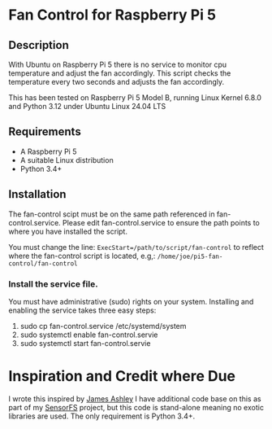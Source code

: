 # Fan Control for Raspberry Pi 5

## Description
With Ubuntu on Raspberry Pi 5 there is no service to monitor cpu temperature and adjust the fan accordingly. This script checks the temperature every two seconds and adjusts the fan accordingly.

This has been tested on Raspberry Pi 5 Model B, running Linux Kernel 6.8.0 and Python 3.12 under Ubuntu Linux 24.04 LTS

## Requirements
* A Raspberry Pi 5
* A suitable Linux distribution
* Python 3.4+ 

## Installation 
The fan-control scipt must be on the same path referenced in fan-control.service. Please edit fan-control.service to ensure the path points to where you have installed the script. 

You must change the line: 
`ExecStart=/path/to/script/fan-control` to reflect where the fan-control script is located, e.g,: `/home/joe/pi5-fan-control/fan-control`

### Install the service file.
You must have administrative (sudo) rights on your system. Installing and enabling the service takes three easy steps: 

1. sudo cp fan-control.service /etc/systemd/system
2. sudo systemctl enable fan-control.servie
3. sudo systemctl start fan-control.servie

# Inspiration and Credit where Due
I wrote this inspired by [James Ashley](https://gist.github.com/James-Ansley/32f72729487c8f287a801abcc7a54f38)
I have additional code base on this as part of my [SensorFS](https://github.com/nicciniamh/sensorfs) project, but this code 
is stand-alone meaning no exotic libraries are used. The only requirement is Python 3.4+. 

